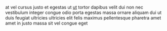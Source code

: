 at vel cursus justo et egestas ut [ut](generated_webpages/nulla10.md) tortor
dapibus velit dui non nec vestibulum integer congue odio porta egestas massa
ornare aliquam dui ut duis feugiat ultricies ultricies elit felis maximus
pellentesque pharetra amet amet in justo massa sit vel congue eget
